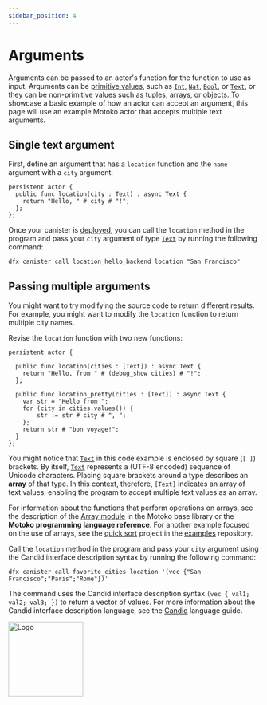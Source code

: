 ```yaml
---
sidebar_position: 4
---
```


# Arguments



Arguments can be passed to an actor's function for the function to use as input. Arguments can be [primitive values](../getting-started/basic-concepts#primitive-values), such as [`Int`](../base/Int.md), [`Nat`](../base/Nat.md), [`Bool`](../base/Bool.md), or [`Text`](../base/Text.md), or they can be non-primitive values such as tuples, arrays, or objects. To showcase a basic example of how an actor can accept an argument, this page will use an example Motoko actor that accepts multiple text arguments.

## Single text argument

First, define an argument that has a `location` function and the `name` argument with a `city` argument:

```motoko
persistent actor {
  public func location(city : Text) : async Text {
    return "Hello, " # city # "!";
  };
};
```

Once your canister is [deployed](https://internetcomputer.org/docs/current/developer-docs/getting-started/deploy-and-manage), you can call the `location` method in the program and pass your `city` argument of type [`Text`](../base/Text.md) by running the following command:

```
dfx canister call location_hello_backend location "San Francisco"
```

## Passing multiple arguments

You might want to try modifying the source code to return different results. For example, you might want to modify the `location` function to return multiple city names.

Revise the `location` function with two new functions:

```motoko
persistent actor {

  public func location(cities : [Text]) : async Text {
    return "Hello, from " # (debug_show cities) # "!";
  };

  public func location_pretty(cities : [Text]) : async Text {
    var str = "Hello from ";
    for (city in cities.values()) {
        str := str # city # ", ";
    };
    return str # "bon voyage!";
  }
};

```

You might notice that [`Text`](../base/Text.md) in this code example is enclosed by square (`[ ]`) brackets. By itself, [`Text`](../base/Text.md) represents a (UTF-8 encoded) sequence of Unicode characters. Placing square brackets around a type describes an **array** of that type. In this context, therefore, `[Text]` indicates an array of text values, enabling the program to accept multiple text values as an array.

For information about the functions that perform operations on arrays, see the description of the [Array module](../base/Array.md) in the Motoko base library or the **Motoko programming language reference**. For another example focused on the use of arrays, see the [quick sort](https://github.com/dfinity/examples/tree/master/motoko/quicksort) project in the [examples](https://github.com/dfinity/examples/) repository.

Call the `location` method in the program and pass your `city` argument using the Candid interface description syntax by running the following command:

```
dfx canister call favorite_cities location '(vec {"San Francisco";"Paris";"Rome"})'
```

The command uses the Candid interface description syntax `(vec { val1; val2; val3; })` to return a vector of values. For more information about the Candid interface description language, see the [Candid](https://internetcomputer.org/docs/current/developer-docs/smart-contracts/candid/candid-concepts) language guide.

<img src="https://github.com/user-attachments/assets/844ca364-4d71-42b3-aaec-4a6c3509ee2e" alt="Logo" width="150" height="150" />
